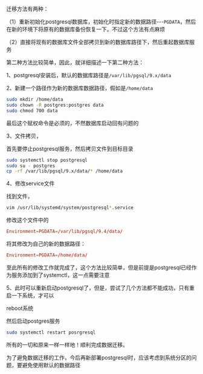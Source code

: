 迁移方法有两种：

（1）重新初始化postgresql数据库，初始化时指定新的数据路径---`PGDATA`，然后在新的环境下将原有的数据库备份恢复一下。不过这个方法有点麻烦

（2）直接将现有的数据库文件全部拷贝到新的数据库路径下，然后重起数据库服务

第二种方法比较简单，因此，就详细描述一下第二种方法：

1、postgresql安装后，默认的数据库路径是`/var/lib/pgsql/9.x/data`

2、新建一个路径作为新的数据库数据路径，假如是`/home/data`

```bash
sudo mkdir /home/data
sudo chown -R postgres:postgres data
sudo chmod 700 data
```
最后这个赋权命令是必须的，不然数据库启动回有问题的

3、文件拷贝，

首先要停止postgresql服务，然后拷贝文件到目标目录
```bash
sudo systemctl stop postgresql
sudo su - postgres
cp -rf /var/lib/pgsql/9.x/data/* /home/data
```
4、修改service文件

找到文件，
```bash
vim /usr/lib/systemd/system/postgresql*.service
```
修改这个文件中的
```conf
Environment=PGDATA=/var/lib/pgsql/9.4/data/
```
将其修改为自己的新的数据路径：

```conf
Environment=PGDATA=/home/data/
```

至此所有的修改工作就完成了，这个方法比较简单，但是前提是postgresql已经作为服务添加到了systemctl，这一点需要注意

5、此时可以重新启动postgresql了，但是，尝试了几个方法都不能成功，只有重启一下系统，才可以

reboot系统

然后启动postgres服务

```bash
sudo systemctl restart posrgresql
```
所有的一切和原来一样一样地！顺利完成数据迁移。

为了避免数据迁移的工作，今后再新部署postgresql时，应该考虑到系统分区的问题，要避免使用默认的数据路径